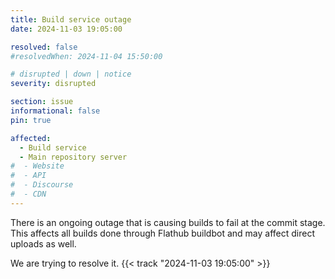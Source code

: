 ```yaml
---
title: Build service outage
date: 2024-11-03 19:05:00

resolved: false
#resolvedWhen: 2024-11-04 15:50:00

# disrupted | down | notice
severity: disrupted

section: issue
informational: false
pin: true

affected:
  - Build service
  - Main repository server
#  - Website
#  - API
#  - Discourse
#  - CDN
---
```


There is an ongoing outage that is causing builds to fail at the commit
stage. This affects all builds done through Flathub buildbot and may
affect direct uploads as well.

We are trying to resolve it. {{< track "2024-11-03 19:05:00" >}}
